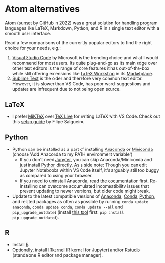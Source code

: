 # Atom alternatives
[Atom](https://atom.io/) (sunset by GitHub in 2022) was a great solution for handling program languages like LaTeX, Markdown, Python, and R in a single text editor with a smooth user interface.

Read a few comparisons of the currently popular editors to find the right choice for your needs, e.g.:

1.   [Visual Studio Code](https://code.visualstudio.com) by Microsoft is the trending choice and what I would recommend for most users. Its quite plug-and-go as its main edge over other text editors is the range of core features it has out-of-the-box while still offering extensions like [LaTeX Workshop](https://marketplace.visualstudio.com/items?itemName=James-Yu.latex-workshop) in its [Marketplace](https://marketplace.visualstudio.com/).
2.   [Sublime Text](https://sublimetext.com) is the older and therefore very common text editor. However, it is slower than VS Code, has poor word-suggestions and updates are infrequent due to not being open source.

## LaTeX
- I prefer [MiKTeX](https://miktex.org/download) over [TeX Live](https://tug.org/texlive/acquire-netinstall.html) for writing LaTeX with VS Code. Check out this [setup guide](https://geekering.com/programming-languages/filipesalgueiro/how-to-write-latex-documents-using-visual-studio-code) by Filipe Salgueiro. 

## Python
-   Python can be installed as a part of installing [Anaconda](https://anaconda.com/download) or [Miniconda](https://docs.anaconda.com/miniconda) (choose 'Add Anaconda to my PATH environment variable')
    -   If you don't need [Jupyter](https://docs.anaconda.com/ae-notebooks/user-guide/basic-tasks/apps/jupyter), you can skip Anaconda/Miniconda and just install [Python](https://python.org/downloads) directly. As a side note: Though you can edit Jupyter Notebooks within VS Code itself, it's arguably still too buggy as compared to using your browser.
    -   If you need to uninstall Anaconda, read [the documentation](https://docs.anaconda.com/anaconda/install/uninstall) first. Re-installing can overcome accumulated incompatibility issues that prevent updating to newer versions, but older code might break.
-   Update to the latest compatible versions of [Anaconda](https://docs.anaconda.com/free/anaconda/reference/release-notes), [Conda](https://docs.conda.io/projects/conda/en/stable/release-notes.html), [Python](https://python.org/downloads/windows), and related packages as often as possible by running `conda update anaconda`, `conda update conda`, `conda update --all` and `pip_upgrade_outdated` (install [this tool](https://pypi.org/project/pip-upgrade-outdated) first: `pip install pip_upgrade_outdated`).

## R
-   Install [R](https://cran.r-project.org).
-   Optionally, install [IRkernel](https://irkernel.github.io/installation) (R kernel for Jupyter) and/or [Rstudio](https://rstudio.com/products/rstudio/download) (standalone R editor and package manager).
